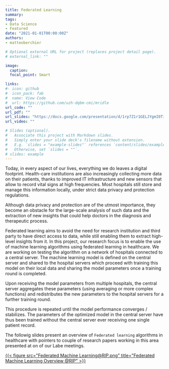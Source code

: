 ```yaml
---
title: Federated Learning
summary: 
tags:
- Data Science
- Featured
date: "2021-01-01T00:00:00Z"
authors:
- matteoberchier

# Optional external URL for project (replaces project detail page).
# external_link: ""

image:
  caption: 
  focal_point: Smart

links:
#- icon: github
#  icon_pack: fab
#  name: View Code
#  url: https://github.com/uzh-dqbm-cmi/mridle
url_code: ""
url_pdf: ""
url_slides: "https://docs.google.com/presentation/d/1rp7Z1r1GELJYgmI0Ti1AbUa5k46ZvHFKyKLV_t63Yg4/edit?usp=sharing"
url_video: ""

# Slides (optional).
#   Associate this project with Markdown slides.
#   Simply enter your slide deck's filename without extension.
#   E.g. `slides = "example-slides"` references `content/slides/example-slides.md`.
#   Otherwise, set `slides = ""`.
# slides: example
---
```


Today, in every aspect of our lives, everything we do leaves a digital footprint. Health-care institutions are also increasingly collecting more data on their patients, thanks to improved IT infrastructure and new sensors that allow to record vital signs at high frequencies. Most hospitals still store and manage this information locally, under strict data privacy and protection regulations.

Although data privacy and protection are of the utmost importance, they become an obstacle for the large-scale analysis of such data and the extraction of new insights that could help doctors in the diagnosis and therapeutic process.

Federated learning aims to avoid the need for research institution and third party to have direct access to data, while still enabling them to extract high-level insights from it. In this project, our research focus is to enable the use of machine learning algorithms using federated learning in healthcare. We are working on testing the algorithm on a network of hospitals connected to a central server. The machine learning model is defined on the central server and shared to the hospital servers which proceed with training this model on their local data and sharing the model parameters once a training round is completed.

Upon receiving the model parameters from multiple hospitals, the central server aggregates these parameters (using averaging or more complex functions) and redistributes the new parameters to the hospital servers for a further training round.

This procedure is repeated until the model performance converges / stabilizes. The parameters of the optimized model in the central server have thus been trained without the central server ever receiving one single patient record.

The followig slides present an overview of `Federated learning` algorithms in healthcare with pointers to couple of research papers working in this area presented at on of our Labe meetings.

[{{< figure src="Federated Machine Learning@RIP.png" title="Federated Machine Learning Overview @RIP" >}}](https://docs.google.com/presentation/d/1rp7Z1r1GELJYgmI0Ti1AbUa5k46ZvHFKyKLV_t63Yg4/edit?usp=sharing)


